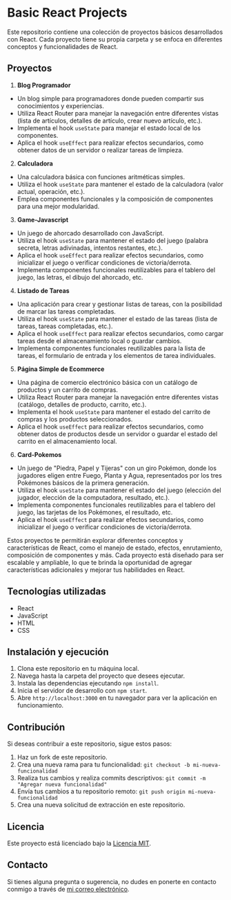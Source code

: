 # Basic React Projects

Este repositorio contiene una colección de proyectos básicos desarrollados con React. Cada proyecto tiene su propia carpeta y se enfoca en diferentes conceptos y funcionalidades de React.

## Proyectos

1. **Blog Programador**
  - Un blog simple para programadores donde pueden compartir sus conocimientos y experiencias.
  - Utiliza React Router para manejar la navegación entre diferentes vistas (lista de artículos, detalles de artículo, crear nuevo artículo, etc.).
  - Implementa el hook `useState` para manejar el estado local de los componentes.
  - Aplica el hook `useEffect` para realizar efectos secundarios, como obtener datos de un servidor o realizar tareas de limpieza.

2. **Calculadora**
  - Una calculadora básica con funciones aritméticas simples.
  - Utiliza el hook `useState` para mantener el estado de la calculadora (valor actual, operación, etc.).
  - Emplea componentes funcionales y la composición de componentes para una mejor modularidad.

3. **Game-Javascript**
  - Un juego de ahorcado desarrollado con JavaScript.
  - Utiliza el hook `useState` para mantener el estado del juego (palabra secreta, letras adivinadas, intentos restantes, etc.).
  - Aplica el hook `useEffect` para realizar efectos secundarios, como inicializar el juego o verificar condiciones de victoria/derrota.
  - Implementa componentes funcionales reutilizables para el tablero del juego, las letras, el dibujo del ahorcado, etc.

4. **Listado de Tareas**
  - Una aplicación para crear y gestionar listas de tareas, con la posibilidad de marcar las tareas completadas.
  - Utiliza el hook `useState` para mantener el estado de las tareas (lista de tareas, tareas completadas, etc.).
  - Aplica el hook `useEffect` para realizar efectos secundarios, como cargar tareas desde el almacenamiento local o guardar cambios.
  - Implementa componentes funcionales reutilizables para la lista de tareas, el formulario de entrada y los elementos de tarea individuales.

5. **Página Simple de Ecommerce**
  - Una página de comercio electrónico básica con un catálogo de productos y un carrito de compras.
  - Utiliza React Router para manejar la navegación entre diferentes vistas (catálogo, detalles de producto, carrito, etc.).
  - Implementa el hook `useState` para mantener el estado del carrito de compras y los productos seleccionados.
  - Aplica el hook `useEffect` para realizar efectos secundarios, como obtener datos de productos desde un servidor o guardar el estado del carrito en el almacenamiento local.

6. **Card-Pokemos**
  - Un juego de "Piedra, Papel y Tijeras" con un giro Pokémon, donde los jugadores eligen entre Fuego, Planta y Agua, representados por los tres Pokémones básicos de la primera generación.
  - Utiliza el hook `useState` para mantener el estado del juego (elección del jugador, elección de la computadora, resultado, etc.).
  - Implementa componentes funcionales reutilizables para el tablero del juego, las tarjetas de los Pokémones, el resultado, etc.
  - Aplica el hook `useEffect` para realizar efectos secundarios, como inicializar el juego o verificar condiciones de victoria/derrota.

Estos proyectos te permitirán explorar diferentes conceptos y características de React, como el manejo de estado, efectos, enrutamiento, composición de componentes y más. Cada proyecto está diseñado para ser escalable y ampliable, lo que te brinda la oportunidad de agregar características adicionales y mejorar tus habilidades en React.

## Tecnologías utilizadas

- React
- JavaScript
- HTML
- CSS

## Instalación y ejecución

1. Clona este repositorio en tu máquina local.
2. Navega hasta la carpeta del proyecto que desees ejecutar.
3. Instala las dependencias ejecutando `npm install`.
4. Inicia el servidor de desarrollo con `npm start`.
5. Abre `http://localhost:3000` en tu navegador para ver la aplicación en funcionamiento.

## Contribución

Si deseas contribuir a este repositorio, sigue estos pasos:

1. Haz un fork de este repositorio.
2. Crea una nueva rama para tu funcionalidad: `git checkout -b mi-nueva-funcionalidad`
3. Realiza tus cambios y realiza commits descriptivos: `git commit -m "Agregar nueva funcionalidad"`
4. Envía tus cambios a tu repositorio remoto: `git push origin mi-nueva-funcionalidad`
5. Crea una nueva solicitud de extracción en este repositorio.

## Licencia

Este proyecto está licenciado bajo la [Licencia MIT](LICENSE).

## Contacto

Si tienes alguna pregunta o sugerencia, no dudes en ponerte en contacto conmigo a través de [mi correo electrónico](mailto:tu@email.com).

